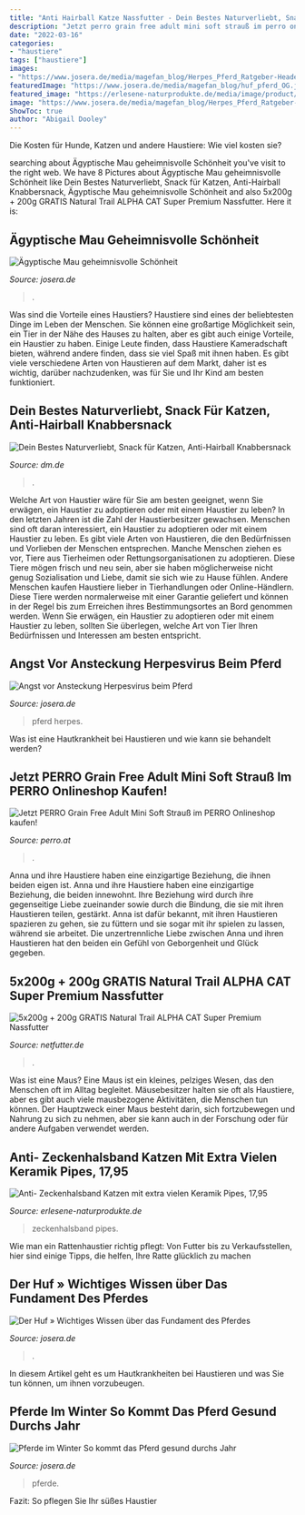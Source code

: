 ```yaml
---
title: "Anti Hairball Katze Nassfutter - Dein Bestes Naturverliebt, Snack Für Katzen, Anti-hairball Knabbersnack"
description: "Jetzt perro grain free adult mini soft strauß im perro onlineshop kaufen!"
date: "2022-03-16"
categories:
- "haustiere"
tags: ["haustiere"]
images:
- "https://www.josera.de/media/magefan_blog/Herpes_Pferd_Ratgeber-Headerbild_shutterstock_695305459_1905x1040.jpg"
featuredImage: "https://www.josera.de/media/magefan_blog/huf_pferd_OG.jpg"
featured_image: "https://erlesene-naturprodukte.de/media/image/product/1814/lg/anti-zeckenhalsband-katzen-mit-extra-vielen-keramik-pipes~11.jpg"
image: "https://www.josera.de/media/magefan_blog/Herpes_Pferd_Ratgeber-Headerbild_shutterstock_695305459_1905x1040.jpg"
ShowToc: true
author: "Abigail Dooley"
---
```



Die Kosten für Hunde, Katzen und andere Haustiere: Wie viel kosten sie?

	

		
searching about Ägyptische Mau geheimnisvolle Schönheit you've visit to the right web. We have 8 Pictures about Ägyptische Mau geheimnisvolle Schönheit like Dein Bestes Naturverliebt, Snack für Katzen, Anti-Hairball Knabbersnack, Ägyptische Mau geheimnisvolle Schönheit and also 5x200g + 200g GRATIS Natural Trail ALPHA CAT Super Premium Nassfutter. Here it is:
		
    
## Ägyptische Mau Geheimnisvolle Schönheit

<img loading=lazy src="https://www.josera.de/media/magefan_blog/egyptian_mau_shutterstock_1794540307_Ratgeber-Headerbild_1905x1040.jpeg" onerror="this.onerror=null;this.src='https://tse4.mm.bing.net/th?id=OIP.akBOLinh3ZW7kZUbf5y3ngHaEC&amp;pid=15.1';" alt="Ägyptische Mau geheimnisvolle Schönheit">

_Source: josera.de_

>. 

	

Was sind die Vorteile eines Haustiers?
Haustiere sind eines der beliebtesten Dinge im Leben der Menschen. Sie können eine großartige Möglichkeit sein, ein Tier in der Nähe des Hauses zu halten, aber es gibt auch einige Vorteile, ein Haustier zu haben. Einige Leute finden, dass Haustiere Kameradschaft bieten, während andere finden, dass sie viel Spaß mit ihnen haben. Es gibt viele verschiedene Arten von Haustieren auf dem Markt, daher ist es wichtig, darüber nachzudenken, was für Sie und Ihr Kind am besten funktioniert.

    
## Dein Bestes Naturverliebt, Snack Für Katzen, Anti-Hairball Knabbersnack

<img loading=lazy src="https://media.dm-static.com/images/f_auto,q_auto,c_fit,w_1200,h_1200/v1611111036/products/pim/4010355222329-1072850/dein-bestes-naturverliebt-snack-fuer-katzen-anti-hairball-knabbersnack-reich-an-voralpenrind-und-mit-cranberries" onerror="this.onerror=null;this.src='https://tse4.mm.bing.net/th?id=OIP.XJ64UXVCO-7I5mVsQyjjmgHaMm&amp;pid=15.1';" alt="Dein Bestes Naturverliebt, Snack für Katzen, Anti-Hairball Knabbersnack">

_Source: dm.de_

>. 

	

Welche Art von Haustier wäre für Sie am besten geeignet, wenn Sie erwägen, ein Haustier zu adoptieren oder mit einem Haustier zu leben?
In den letzten Jahren ist die Zahl der Haustierbesitzer gewachsen. Menschen sind oft daran interessiert, ein Haustier zu adoptieren oder mit einem Haustier zu leben. Es gibt viele Arten von Haustieren, die den Bedürfnissen und Vorlieben der Menschen entsprechen. Manche Menschen ziehen es vor, Tiere aus Tierheimen oder Rettungsorganisationen zu adoptieren. Diese Tiere mögen frisch und neu sein, aber sie haben möglicherweise nicht genug Sozialisation und Liebe, damit sie sich wie zu Hause fühlen. Andere Menschen kaufen Haustiere lieber in Tierhandlungen oder Online-Händlern. Diese Tiere werden normalerweise mit einer Garantie geliefert und können in der Regel bis zum Erreichen ihres Bestimmungsortes an Bord genommen werden. Wenn Sie erwägen, ein Haustier zu adoptieren oder mit einem Haustier zu leben, sollten Sie überlegen, welche Art von Tier Ihren Bedürfnissen und Interessen am besten entspricht.

    
## Angst Vor Ansteckung Herpesvirus Beim Pferd

<img loading=lazy src="https://www.josera.de/media/magefan_blog/Herpes_Pferd_Ratgeber-Headerbild_shutterstock_695305459_1905x1040.jpg" onerror="this.onerror=null;this.src='https://tse1.mm.bing.net/th?id=OIP.4FvimmCeHDRLWawmt4_drgHaEC&amp;pid=15.1';" alt="Angst vor Ansteckung Herpesvirus beim Pferd">

_Source: josera.de_

>pferd herpes. 

	

Was ist eine Hautkrankheit bei Haustieren und wie kann sie behandelt werden?

    
## Jetzt PERRO Grain Free Adult Mini Soft Strauß Im PERRO Onlineshop Kaufen!

<img loading=lazy src="https://www.perro.at/media/image/00/f0/d1/PERRO-GrainFree-Adult-Strauss-Soft-Mini-getreide-frei-Trockenfutter-189202.jpg" onerror="this.onerror=null;this.src='https://tse2.mm.bing.net/th?id=OIP.7gJrs050behakBAW_nSsLQHaIf&amp;pid=15.1';" alt="Jetzt PERRO Grain Free Adult Mini Soft Strauß im PERRO Onlineshop kaufen!">

_Source: perro.at_

>. 

	

Anna und ihre Haustiere haben eine einzigartige Beziehung, die ihnen beiden eigen ist.
Anna und ihre Haustiere haben eine einzigartige Beziehung, die beiden innewohnt. Ihre Beziehung wird durch ihre gegenseitige Liebe zueinander sowie durch die Bindung, die sie mit ihren Haustieren teilen, gestärkt. Anna ist dafür bekannt, mit ihren Haustieren spazieren zu gehen, sie zu füttern und sie sogar mit ihr spielen zu lassen, während sie arbeitet. Die unzertrennliche Liebe zwischen Anna und ihren Haustieren hat den beiden ein Gefühl von Geborgenheit und Glück gegeben.

    
## 5x200g + 200g GRATIS Natural Trail ALPHA CAT Super Premium Nassfutter

<img loading=lazy src="https://netfutter.de/userdata/public/gfx/e8cbcefbefa65f5079be0bba4344d98a.jpg" onerror="this.onerror=null;this.src='https://tse4.mm.bing.net/th?id=OIP.ycqgeHT7K4iSIthH1TC8AQHaHa&amp;pid=15.1';" alt="5x200g + 200g GRATIS Natural Trail ALPHA CAT Super Premium Nassfutter">

_Source: netfutter.de_

>. 

	

Was ist eine Maus?
Eine Maus ist ein kleines, pelziges Wesen, das den Menschen oft im Alltag begleitet. Mäusebesitzer halten sie oft als Haustiere, aber es gibt auch viele mausbezogene Aktivitäten, die Menschen tun können. Der Hauptzweck einer Maus besteht darin, sich fortzubewegen und Nahrung zu sich zu nehmen, aber sie kann auch in der Forschung oder für andere Aufgaben verwendet werden.

    
## Anti- Zeckenhalsband Katzen Mit Extra Vielen Keramik Pipes, 17,95

<img loading=lazy src="https://erlesene-naturprodukte.de/media/image/product/1814/lg/anti-zeckenhalsband-katzen-mit-extra-vielen-keramik-pipes~11.jpg" onerror="this.onerror=null;this.src='https://tse3.mm.bing.net/th?id=OIP.xp5ug9YU_YtaPR3P78KOlAHaHa&amp;pid=15.1';" alt="Anti- Zeckenhalsband Katzen mit extra vielen Keramik Pipes, 17,95">

_Source: erlesene-naturprodukte.de_

>zeckenhalsband pipes. 

	

Wie man ein Rattenhaustier richtig pflegt: Von Futter bis zu Verkaufsstellen, hier sind einige Tipps, die helfen, Ihre Ratte glücklich zu machen

    
## Der Huf » Wichtiges Wissen über Das Fundament Des Pferdes

<img loading=lazy src="https://www.josera.de/media/magefan_blog/huf_pferd_OG.jpg" onerror="this.onerror=null;this.src='https://tse4.mm.bing.net/th?id=OIP.Vggz4IFZgQu2avppg6lUjgHaEC&amp;pid=15.1';" alt="Der Huf » Wichtiges Wissen über das Fundament des Pferdes">

_Source: josera.de_

>. 

	

In diesem Artikel geht es um Hautkrankheiten bei Haustieren und was Sie tun können, um ihnen vorzubeugen.

    
## Pferde Im Winter So Kommt Das Pferd Gesund Durchs Jahr

<img loading=lazy src="https://www.josera.de/media/magefan_blog/pferd_schnee_OG.jpg" onerror="this.onerror=null;this.src='https://tse4.mm.bing.net/th?id=OIP.O18azxJED11k51C6dEx-qAHaEC&amp;pid=15.1';" alt="Pferde im Winter So kommt das Pferd gesund durchs Jahr">

_Source: josera.de_

>pferde. 

	

Fazit: So pflegen Sie Ihr süßes Haustier

